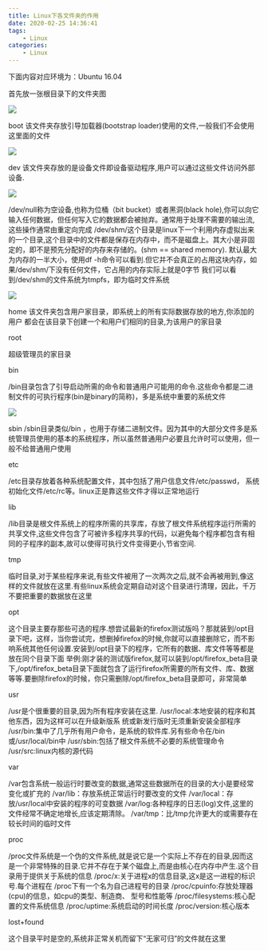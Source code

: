 ```yaml
---
title: Linux下各文件夹的作用
date: 2020-02-25 14:36:41
tags:
    - Linux
categories:
    - Linux
---
```


下面内容对应环境为：Ubuntu 16.04

首先放一张根目录下的文件夹图

![](https://qiniu.oneone.life/img/20220129141454.png)

boot
该文件夹存放引导加载器(bootstrap loader)使用的文件,一般我们不会使用这里面的文件

![](https://qiniu.oneone.life/img/20220129141517.png)


dev
该文件夹存放的是设备文件即设备驱动程序,用户可以通过这些文件访问外部设备.

![](https://qiniu.oneone.life/img/20220129141538.png)


/dev/null称为空设备,也称为位桶（bit bucket）或者黑洞(black hole),你可以向它输入任何数据，但任何写入它的数据都会被抛弃。通常用于处理不需要的输出流,这些操作通常由重定向完成
/dev/shm/这个目录是linux下一个利用内存虚拟出来的一个目录,这个目录中的文件都是保存在内存中，而不是磁盘上。其大小是非固定的，即不是预先分配好的内存来存储的。(shm == shared memory).
默认最大为内存的一半大小，使用df -h命令可以看到.但它并不会真正的占用这块内存，如果/dev/shm/下没有任何文件，它占用的内存实际上就是0字节
我们可以看到/dev/shm的文件系统为tmpfs，即为临时文件系统

![](https://qiniu.oneone.life/img/20220129141553.png)


home
该文件夹包含用户家目录，即系统上的所有实际数据存放的地方,你添加的用户 都会在该目录下创建一个和用户们相同的目录,为该用户的家目录

root

超级管理员的家目录

bin

/bin目录包含了引导启动所需的命令和普通用户可能用的命令.这些命令都是二进制文件的可执行程序(bin是binary的简称)，多是系统中重要的系统文件

![](https://qiniu.oneone.life/img/20220129141608.png)


sbin
/sbin目录类似/bin ，也用于存储二进制文件。因为其中的大部分文件多是系统管理员使用的基本的系统程序，所以虽然普通用户必要且允许时可以使用，但一般不给普通用户使用

etc

/etc目录存放着各种系统配置文件，其中包括了用户信息文件/etc/passwd， 系统初始化文件/etc/rc等。linux正是靠这些文件才得以正常地运行

lib

/lib目录是根文件系统上的程序所需的共享库，存放了根文件系统程序运行所需的共享文件,这些文件包含了可被许多程序共享的代码，以避免每个程序都包含有相同的子程序的副本,故可以使得可执行文件变得更小,节省空间.

tmp

临时目录,对于某些程序来说,有些文件被用了一次两次之后,就不会再被用到,像这样的文件就放在这里.有些linux系统会定期自动对这个目录进行清理，因此，千万不要把重要的数据放在这里

opt

这个目录主要存那些可选的程序.想尝试最新的firefox测试版吗？那就装到/opt目录下吧，这样，当你尝试完，想删掉firefox的时候,你就可以直接删除它，而不影响系统其他任何设置.安装到/opt目录下的程序，它所有的数据、库文件等等都是放在同个目录下面
举例:刚才装的测试版firefox,就可以装到/opt/firefox_beta目录下,/opt/firefox_beta目录下面就包含了运行firefox所需要的所有文件、库、数据等等.要删除firefox的时候，你只需删除/opt/firefox_beta目录即可，非常简单

usr

/usr是个很重要的目录,因为所有程序安装在这里.
/usr/local:本地安装的程序和其他东西，因为这样可以在升级新版系 统或新发行版时无须重新安装全部程序
/usr/bin:集中了几乎所有用户命令，是系统的软件库.另有些命令在/bin或/usr/local/bin中
/usr/sbin:包括了根文件系统不必要的系统管理命令
/usr/src:linux内核的源代码

var

/var包含系统一般运行时要改变的数据,通常这些数据所在的目录的大小是要经常变化或扩充的
/var/lib：存放系统正常运行时要改变的文件
/var/local：存放/usr/local中安装的程序的可变数据
/var/log:各种程序的日志(log)文件,这里的文件经常不确定地增长,应该定期清除。
/var/tmp：比/tmp允许更大的或需要存在较长时间的临时文件

proc

/proc文件系统是一个伪的文件系统,就是说它是一个实际上不存在的目录,因而这是一个非常特殊的目录.它并不存在于某个磁盘上,而是由核心在内存中产生.这个目录用于提供关于系统的信息
/proc/x:关于进程x的信息目录,这x是这一进程的标识号.每个进程在 /proc下有一个名为自己进程号的目录
/proc/cpuinfo:存放处理器(cpu)的信息，如cpu的类型、制造商、 型号和性能等
/proc/filesystems:核心配置的文件系统信息
/proc/uptime:系统启动的时间长度
/proc/version:核心版本

lost+found

这个目录平时是空的,系统非正常关机而留下“无家可归”的文件就在这里